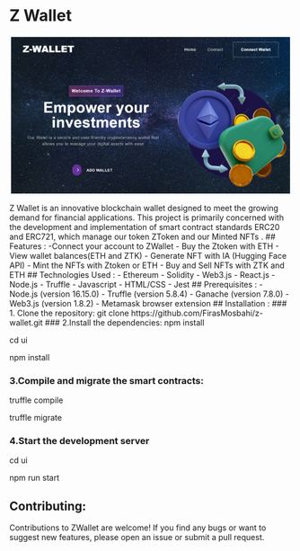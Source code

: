 # Z Wallet
<p align="center">
  <img src="ZwalletImage.png" width="500" title="ZWallet">
  </p>
Z Wallet is an innovative blockchain wallet designed to meet the growing demand for financial applications. This project is primarily concerned with the development and implementation
of smart contract standards ERC20 and ERC721, which manage our token ZToken and our Minted NFTs .
## Features :
-Connect your account to ZWallet
- Buy the Ztoken with ETH
- View wallet balances(ETH and ZTK)
- Generate NFT with IA (Hugging Face API)
- Mint the NFTs with Ztoken or ETH 
- Buy and Sell NFTs with ZTK and ETH 
## Technologies Used :
- Ethereum
- Solidity
- Web3.js
- React.js
- Node.js
- Truffle
- Javascript
- HTML/CSS
- Jest
## Prerequisites :
- Node.js (version 16.15.0)
- Truffle (version 5.8.4)
- Ganache (version 7.8.0)
- Web3.js (version 1.8.2)
- Metamask browser extension
## Installation :
### 1. Clone the repository:
git clone https://github.com/FirasMosbahi/z-wallet.git
### 2.Install the dependencies:
npm install  

cd ui  

npm install
### 3.Compile and migrate the smart contracts:
truffle compile  

truffle migrate
### 4.Start the development server
cd ui  

npm run start

## Contributing: 
Contributions to ZWallet are welcome! If you find any bugs or want to suggest new features, please open an issue or submit a pull request.


